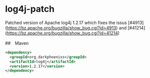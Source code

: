 # log4j-patch
Patched version of Apache log4j 1.2.17 which fixes the issus [#4913] (https://bz.apache.org/bugzilla/show_bug.cgi?id=4913) and [#41214] (https://bz.apache.org/bugzilla/show_bug.cgi?id=41214)

##　Maven
```xml
<dependency>
  <groupId>org.darkphoenixs</groupId>
  <artifactId>log4j</artifactId>
  <version>1.2.17</version>
</dependency>
```
